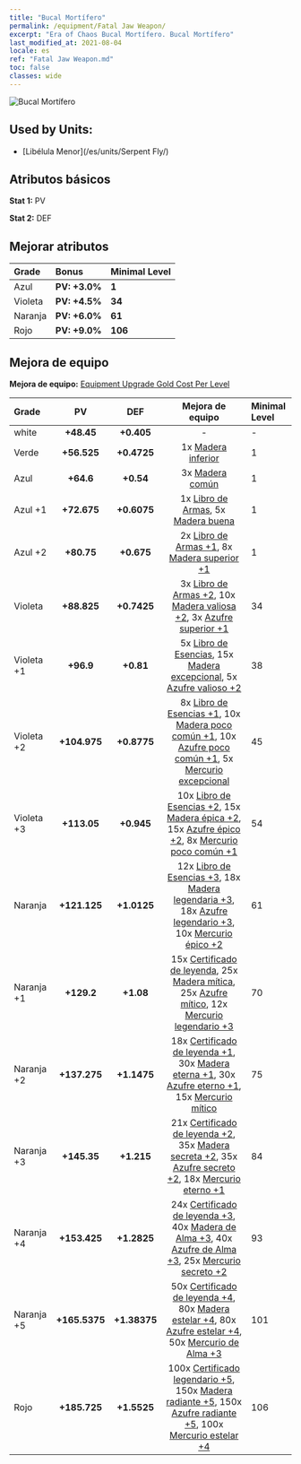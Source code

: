 ```yaml
---
title: "Bucal Mortífero"
permalink: /equipment/Fatal Jaw Weapon/
excerpt: "Era of Chaos Bucal Mortífero. Bucal Mortífero"
last_modified_at: 2021-08-04
locale: es
ref: "Fatal Jaw Weapon.md"
toc: false
classes: wide
---
```


  ![Bucal Mortífero](/images/e/e_8032.png)

## Used by Units:

* [Libélula Menor](/es/units/Serpent Fly/) 


## Atributos básicos
 **Stat 1:** PV

 **Stat 2:** DEF

## Mejorar atributos

  |     Grade    |   Bonus | Minimal Level | 
  |:-------------|:--------|:--------------| 
  | Azul | **PV: +3.0%** | **1** | 
  | Violeta | **PV: +4.5%** | **34** | 
  | Naranja | **PV: +6.0%** | **61** | 
  | Rojo | **PV: +9.0%** | **106** | 


## Mejora de equipo
 **Mejora de equipo:** [Equipment Upgrade Gold Cost Per Level](/equipment/EquipmentUpgradeCostPerLevel/) 

  |          Grade      | PV | DEF | Mejora de equipo | Minimal Level |
  |:--------------------|:---------:|:---------:|:----------------:|:--------------|
  | white | **+48.45** | **+0.405** | - | - |
  | Verde | **+56.525** | **+0.4725** | 1x [Madera inferior](/ItemsES/mat_1/) | 1 |
  | Azul | **+64.6** | **+0.54** | 3x [Madera común](/ItemsES/mat_7/) | 1 |
  | Azul +1 | **+72.675** | **+0.6075** | 1x [Libro de Armas](/ItemsES/mat_18/), 5x [Madera buena](/ItemsES/mat_13/) | 1 |
  | Azul +2 | **+80.75** | **+0.675** | 2x [Libro de Armas +1](/ItemsES/mat_25/), 8x [Madera superior +1](/ItemsES/mat_20/) | 1 |
  | Violeta | **+88.825** | **+0.7425** | 3x [Libro de Armas +2](/ItemsES/mat_32/), 10x [Madera valiosa +2](/ItemsES/mat_27/), 3x [Azufre superior +1](/ItemsES/mat_22/) | 34 |
  | Violeta +1 | **+96.9** | **+0.81** | 5x [Libro de Esencias](/ItemsES/mat_39/), 15x [Madera excepcional](/ItemsES/mat_34/), 5x [Azufre valioso +2](/ItemsES/mat_29/) | 38 |
  | Violeta +2 | **+104.975** | **+0.8775** | 8x [Libro de Esencias +1](/ItemsES/mat_46/), 10x [Madera poco común +1](/ItemsES/mat_41/), 10x [Azufre poco común +1](/ItemsES/mat_43/), 5x [Mercurio excepcional](/ItemsES/mat_35/) | 45 |
  | Violeta +3 | **+113.05** | **+0.945** | 10x [Libro de Esencias +2](/ItemsES/mat_53/), 15x [Madera épica +2](/ItemsES/mat_48/), 15x [Azufre épico +2](/ItemsES/mat_50/), 8x [Mercurio poco común +1](/ItemsES/mat_42/) | 54 |
  | Naranja | **+121.125** | **+1.0125** | 12x [Libro de Esencias +3](/ItemsES/mat_60/), 18x [Madera legendaria +3](/ItemsES/mat_55/), 18x [Azufre legendario +3](/ItemsES/mat_57/), 10x [Mercurio épico +2](/ItemsES/mat_49/) | 61 |
  | Naranja +1 | **+129.2** | **+1.08** | 15x [Certificado de leyenda](/ItemsES/mat_67/), 25x [Madera mítica](/ItemsES/mat_62/), 25x [Azufre mítico](/ItemsES/mat_64/), 12x [Mercurio legendario +3](/ItemsES/mat_56/) | 70 |
  | Naranja +2 | **+137.275** | **+1.1475** | 18x [Certificado de leyenda +1](/ItemsES/mat_74/), 30x [Madera eterna +1](/ItemsES/mat_69/), 30x [Azufre eterno +1](/ItemsES/mat_71/), 15x [Mercurio mítico](/ItemsES/mat_63/) | 75 |
  | Naranja +3 | **+145.35** | **+1.215** | 21x [Certificado de leyenda +2](/ItemsES/mat_81/), 35x [Madera secreta +2](/ItemsES/mat_76/), 35x [Azufre secreto +2](/ItemsES/mat_78/), 18x [Mercurio eterno +1](/ItemsES/mat_70/) | 84 |
  | Naranja +4 | **+153.425** | **+1.2825** | 24x [Certificado de leyenda +3](/ItemsES/mat_88/), 40x [Madera de Alma +3](/ItemsES/mat_83/), 40x [Azufre de Alma +3](/ItemsES/mat_85/), 25x [Mercurio secreto +2](/ItemsES/mat_77/) | 93 |
  | Naranja +5 | **+165.5375** | **+1.38375** | 50x [Certificado de leyenda +4](/ItemsES/mat_95/), 80x [Madera estelar +4](/ItemsES/mat_90/), 80x [Azufre estelar +4](/ItemsES/mat_92/), 50x [Mercurio de Alma +3](/ItemsES/mat_84/) | 101 |
  | Rojo | **+185.725** | **+1.5525** | 100x [Certificado legendario +5](/ItemsES/mat_102/), 150x [Madera radiante +5](/ItemsES/mat_97/), 150x [Azufre radiante +5](/ItemsES/mat_99/), 100x [Mercurio estelar +4](/ItemsES/mat_91/) | 106 |

